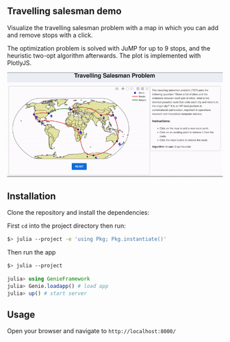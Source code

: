 ## Travelling salesman demo

Visualize the travelling salesman problem with a map in which you can add and remove stops with a click. 

The optimization problem is solved with JuMP for up to 9 stops, and the heuristic two-opt algorithm afterwards. The plot is implemented with PlotlyJS.

![](preview.gif)

## Installation

Clone the repository and install the dependencies:

First `cd` into the project directory then run:

```bash
$> julia --project -e 'using Pkg; Pkg.instantiate()'
```

Then run the app

```bash
$> julia --project
```

```julia
julia> using GenieFramework
julia> Genie.loadapp() # load app
julia> up() # start server
```
 
## Usage

Open your browser and navigate to `http://localhost:8000/`


